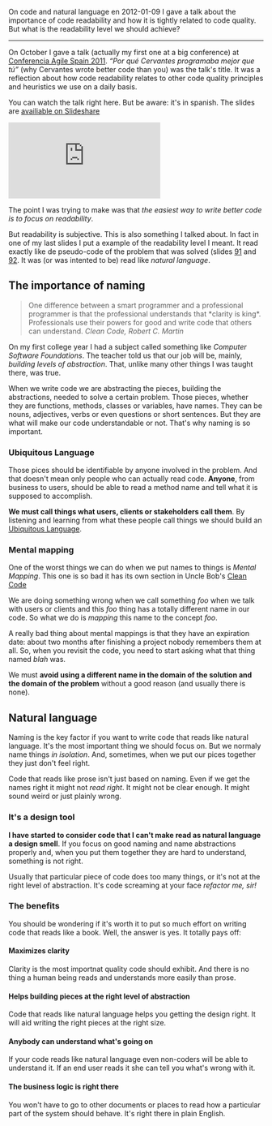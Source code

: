 On code and natural language
en
2012-01-09
I gave a talk about the importance of code readability and how it is tightly related to code quality. But what is the readability level we should achieve?

---

On October I gave a talk (actually my first one at a big conference) at [Conferencia Agile Spain 2011](http://conferencia2011.agile-spain.org).  _&ldquo;Por qué Cervantes programaba mejor que tú&rdquo;_ (why Cervantes wrote better code than you) was the talk's title. It was a reflection about how code readability relates to other code quality principles and heuristics we use on a daily basis.


You can watch the talk right here. But be aware: it's in spanish. The slides are [availiable on Slideshare](http://www.slideshare.net/agilespain/cas11talk-111027063557phpapp01)

<iframe src="http://player.vimeo.com/video/34459261" frameborder="0" class="vimeo" ></iframe>

The point I was trying to make was that *the easiest way to write better code is to focus on readability*.


But readability is subjective. This is also something I talked about. In fact in one of my last slides I put a example of the readability level I meant. It read exactly like de pseudo-code of the problem that was solved (slides [91](http://www.slideshare.net/agilespain/cas11talk-111027063557phpapp01/91) and [92](http://www.slideshare.net/agilespain/cas11talk-111027063557phpapp01/92). It was (or was intented to be) read like *natural language*.


## The importance of naming

<blockquote>One difference between a smart programmer and a professional programmer is that the professional understands that *clarity is king*. Professionals use their powers for good and write code that others can understand.  <cite>Clean Code, Robert C. Martin</cite></blockquote>

On my first college year I had a subject called something like _Computer Software Foundations_. The teacher told us that our job will be, mainly, *building levels of abstraction*. That, unlike many other things I was taught there, was true.

When we write code we are abstracting the pieces, building the abstractions, needed to solve a certain problem. Those pieces, whether they are functions, methods, classes or variables, have names. They can be nouns, adjectives, verbs or even questions or short sentences. But they are what will make our code understandable or not. That's why naming is so important.


### Ubiquitous Language

Those pices should be identifiable by anyone involved in the problem. And that doesn't mean only people who can actually read code. **Anyone**, from business to users, should be able to read a method name and tell what it is supposed to accomplish.


**We must call things what users, clients or stakeholders call them**. By listening and learning from what these people call things we should build an [Ubiquitous Language](http://domaindrivendesign.org/node/132).

### Mental mapping

One of the worst things we can do when we put names to things is _Mental Mapping_. This one is so bad it has its own section in Uncle Bob's [Clean Code](http://www.amazon.co.uk/gp/product/0132350882?ie=UTF8&amp;tag=yoyelsoft-21&amp;linkCode=as2&amp;camp=1634&amp;creative=6738&amp;creativeASIN=0132350882)

We are doing something wrong when we call something _foo_ when we talk with users or clients and this _foo_ thing has a totally different name in our code. So what we do is _mapping_ this name to the concept _foo_.

A really bad thing about mental mappings is that they have an expiration date: about two months after finishing a project nobody remembers them at all. So, when you revisit the code, you need to start asking what that thing named _blah_ was.

We must **avoid using a different name in the domain of the solution and the domain of the problem** without a good reason (and usually there is none).


## Natural language

Naming is the key factor if you want to write code that reads like natural language. It's the most important thing we should focus on. But we normaly name things _in isolation_. And, sometimes, when we put our pices together they just don't feel right.

Code that reads like prose isn't just based on naming. Even if we get the names right it might not _read right_. It might not be clear enough. It might sound weird or just plainly wrong.

### It's a design tool

**I have started to consider code that I can't make read as natural language a design smell**. If you focus on good naming and name abstractions properly and, when you put them together they are hard to understand, something is not right.

Usually that particular piece of code does too many things, or it's not at the right level of abstraction. It's code screaming at your face _refactor me, sir!_

### The benefits

You should be wondering if it's worth it to put so much effort on writing code that reads like a book. Well, the answer is yes. It totally pays off:

#### Maximizes clarity

Clarity is the most importnat quality code should exhibit. And there is no thing a human being reads and understands more easily than prose.

#### Helps building pieces at the right level of abstraction

Code that reads like natural language helps you getting the design right. It will aid writing the right pieces at the right size.

#### Anybody can understand what's going on

If your code reads like natural language even non-coders will be able to understand it.  If an end user reads it she can tell you what's wrong with it.

#### The business logic is right there

You won't have to go to other documents or places to read how a particular part of the system should behave. It's right there in plain English.
